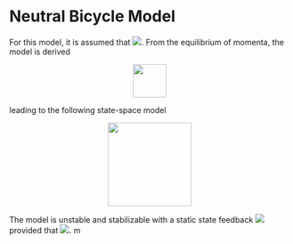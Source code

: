 # Neutral Bicycle Model
For this model, it is assumed that <img src="https://render.githubusercontent.com/render/math?math=\lambda = \pi/2">. From the equilibrium of momenta, the model is derived

<p align="center"> <img height=60 src="https://user-images.githubusercontent.com/62264708/83767905-7824f700-a67e-11ea-9af4-59fb11b83316.PNG"> </p>

leading to the following state-space model

<p align="center"> <img height=150 src="https://user-images.githubusercontent.com/62264708/83767048-6d1d9700-a67d-11ea-8e9e-a7cd431898ea.PNG"> </p>

The model is unstable and stabilizable with a static state feedback <img src="https://render.githubusercontent.com/render/math?math=\delta = -k \varphi"> provided that <img src="https://render.githubusercontent.com/render/math?math=k > bg/V^2">.
m
